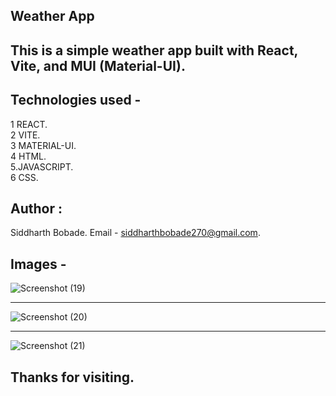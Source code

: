 ## Weather App

## This is a simple weather app built with React, Vite, and MUI (Material-UI).

## Technologies used -
1 REACT. <br>
2 VITE. <br>
3 MATERIAL-UI.<br>
4 HTML.<br>
5.JAVASCRIPT.<br>
6 CSS.<br>

## Author :
Siddharth Bobade.
Email - siddharthbobade270@gmail.com.

## Images - 
![Screenshot (19)](https://github.com/Siddharthbobade/CSS-Mini_Project/assets/142419287/c3dee1cf-ed0d-4ca3-8d38-a73fa78f7c05)
________________________________________________________________________________________________________________________________________________________________________

![Screenshot (20)](https://github.com/Siddharthbobade/CSS-Mini_Project/assets/142419287/fd05bc30-d444-4c78-b4c7-94e865b30153)
________________________________________________________________________________________________________________________________________________________________________

![Screenshot (21)](https://github.com/Siddharthbobade/CSS-Mini_Project/assets/142419287/1e63bf8d-e1b4-4424-9045-f14cab3bcf80)

## Thanks for visiting.








